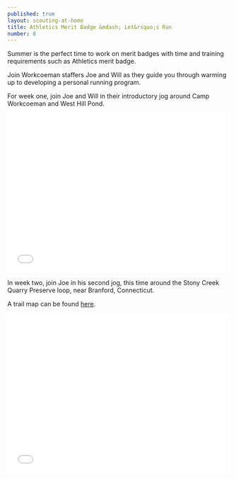 ```yaml
---
published: true
layout: scouting-at-home
title: Athletics Merit Badge &mdash; Let&rsquo;s Run
number: 8
---
```


Summer is the perfect time to work on merit badges with time and training requirements such as Athletics merit badge.

Join Workcoeman staffers Joe and Will as they guide you through warming up to developing a personal running program.

For week one, join Joe and Will in their introductory jog around Camp Workcoeman and West Hill Pond.

<iframe style="max-width: 640px; width: 100%; height: 360px; border: none;" src="//www.youtube-nocookie.com/embed/tyimKHKF2H4" allowfullscreen></iframe>

In week two, join Joe in his second jog, this time around the Stony Creek Quarry Preserve loop, near Branford, Connecticut.

A trail map can be found [here](https://www.alltrails.com/trail/us/connecticut/stony-creek-quarry-preserve-big-loop/).

<iframe style="max-width: 640px; width: 100%; height: 360px; border: none;" src="//www.youtube-nocookie.com/embed/nj72OXUQ0x8" allowfullscreen></iframe>
